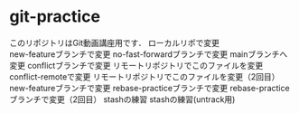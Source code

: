 ﻿# git-practice
このリポジトリはGit動画講座用です．
ローカルリポで変更  
new-featureブランチで変更
no-fast-forwardブランチで変更
mainブランチへ変更
conflictブランチで変更
リモートリポジトリでこのファイルを変更
conflict-remoteで変更
リモートリポジトリでこのファイルを変更（2回目）
new-featureブランチで変更
rebase-practiceブランチで変更
rebase-practiceブランチで変更（2回目）
stashの練習
stashの練習(untrack用)
